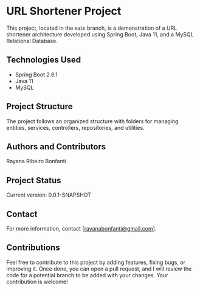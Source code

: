 # URL Shortener Project

This project, located in the `main` branch, is a demonstration of a URL shortener architecture developed using Spring Boot, Java 11, and a MySQL Relational Database.

## Technologies Used

- Spring Boot 2.6.1
- Java 11
- MySQL

## Project Structure

The project follows an organized structure with folders for managing entities, services, controllers, repositories, and utilities.

## Authors and Contributors

Rayana Ribeiro Bonfanti

## Project Status

Current version: 0.0.1-SNAPSHOT

## Contact

For more information, contact [rayanabonfanti@gmail.com].

## Contributions

Feel free to contribute to this project by adding features, fixing bugs, or improving it. Once done, you can open a pull request, and I will review the code for a potential branch to be added with your changes. Your contribution is welcome!
